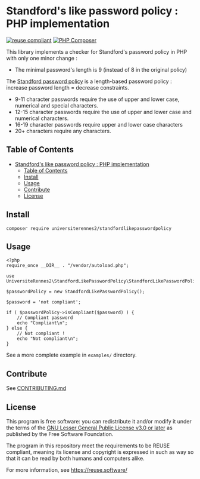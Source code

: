 <!---
Copyright (c) 2018-2022 Yann 'Ze' Richard <yann.richard@univ-rennes2.fr>
SPDX-License-Identifier: LGPL-3.0-or-later
License-Filename: LICENSE
-->
# Standford's like password policy : PHP implementation

[![reuse compliant](https://reuse.software/badge/reuse-compliant.svg)](https://reuse.software/) [![PHP Composer](https://github.com/DSI-Universite-Rennes2/php-standford-like-password-policy/actions/workflows/build.yml/badge.svg)](https://github.com/DSI-Universite-Rennes2/php-standford-like-password-policy/actions/workflows/build.yml)

This library implements a checker for Standford's password policy in PHP
with only one minor change :

- The minimal password's length is 9 (instead of 8 in the original policy)

The [Standford password policy](https://uit.stanford.edu/service/accounts/passwords)
is a length-based password policy : increase password length = decrease constraints.

- 9-11 character passwords require the use of upper and lower case, numerical and special characters.
- 12-15 character passwords require the use of upper and lower case and numerical characters.
- 16-19 character passwords require upper and lower case characters
- 20+ characters require any characters.

## Table of Contents

- [Standford's like password policy : PHP implementation](#standfords-like-password-policy--php-implementation)
  - [Table of Contents](#table-of-contents)
  - [Install](#install)
  - [Usage](#usage)
  - [Contribute](#contribute)
  - [License](#license)

## Install

```
composer require universiterennes2/standfordlikepasswordpolicy
```

## Usage

```
<?php
require_once __DIR__ . "/vendor/autoload.php";

use UniversiteRennes2\StandfordLikePasswordPolicy\StandfordLikePasswordPolicy;

$passwordPolicy = new StandfordLikePasswordPolicy();

$password = 'not compliant';

if ( $passwordPolicy->isCompliant($password) ) {
    // Compliant password
    echo "Compliant\n";
} else {
    // Not compliant !
    echo "Not compliant\n";
}
```

See a more complete example in `examples/` directory.

## Contribute

See [CONTRIBUTING.md](CONTRIBUTING.md)

## License

This program is free software: you can redistribute it and/or modify
it under the terms of the [GNU Lesser General Public License v3.0 or later](LICENCE)
as published by the Free Software Foundation.

The program in this repository meet the requirements to be REUSE compliant,
meaning its license and copyright is expressed in such as way so that it
can be read by both humans and computers alike.

For more information, see https://reuse.software/
